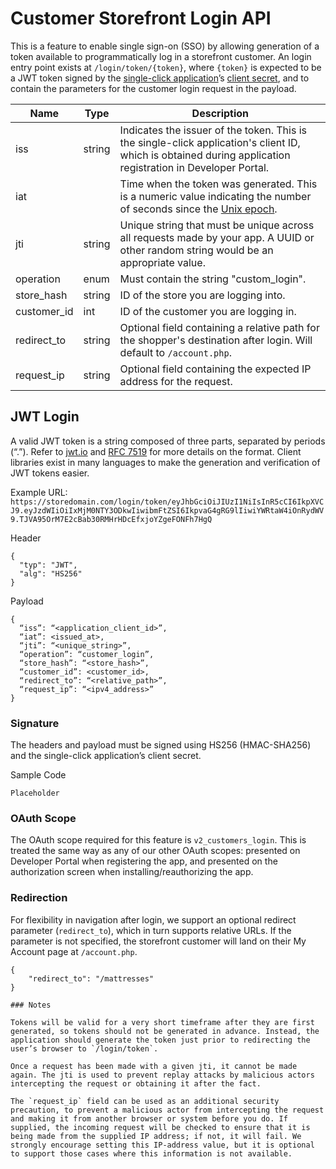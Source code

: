 # Customer Storefront Login API

This is a feature to enable single sign-on (SSO) by allowing generation of a token available to programmatically log in a storefront customer. An login entry point exists at `/login/token/{token}`, where `{token}` is expected to be a JWT token signed by the [single-click application](#)’s [client secret](), and to contain the parameters for the customer login request in the payload.

| Name | Type | Description |
| --- | ---| ---|
| iss | string | Indicates the issuer of the token. This is the single-click application's client ID, which is obtained during application registration in Developer Portal. |
| iat | | Time when the token was generated. This is a numeric value indicating the number of seconds since the [Unix epoch](http://en.wikipedia.org/wiki/Unix_time). |
| jti | string | Unique string that must be unique across all requests made by your app. A UUID or other random string would be an appropriate value. |
| operation | enum | Must contain the string "custom_login". |
| store_hash | string | ID of the store you are logging into. |
| customer_id | int | ID of the customer you are logging in. |
| redirect_to | string | Optional field containing a relative path for the shopper's destination after login. Will default to `/account.php`. | 
| request_ip | string | Optional field containing the expected IP address for the request. |

## JWT Login

A valid JWT token is a string composed of three parts, separated by periods (“.”). Refer to [jwt.io](https://jwt.io/) and [RFC 7519](https://tools.ietf.org/html/rfc7519) for more details on the format. Client libraries exist in many languages to make the generation and verification of JWT tokens easier. 

Example URL: `https://storedomain.com/login/token/eyJhbGciOiJIUzI1NiIsInR5cCI6IkpXVCJ9.eyJzdWIiOiIxMjM0NTY3ODkwIiwibmFtZSI6IkpvaG4gRG9lIiwiYWRtaW4iOnRydWV9.TJVA95OrM7E2cBab30RMHrHDcEfxjoYZgeFONFh7HgQ`

Header

```
{
  "typ": "JWT",
  "alg": "HS256"
}
```

Payload

```
{
  “iss”: “<application_client_id>”,
  “iat”: <issued_at>,
  “jti”: “<unique_string>”,
  “operation”: “customer_login”,
  “store_hash”: “<store_hash>”,
  “customer_id”: <customer_id>,
  “redirect_to”: “<relative_path>”,
  “request_ip”: “<ipv4_address>”
}
```

### Signature

The headers and payload must be signed using HS256 (HMAC-SHA256) and the single-click application’s client secret.

Sample Code
```
Placeholder
```

### OAuth Scope

The OAuth scope required for this feature is `v2_customers_login`. This is treated the same way as any of our other OAuth scopes: presented on Developer Portal when registering the app, and presented on the authorization screen when installing/reauthorizing the app.

### Redirection 

For flexibility in navigation after login, we support an optional redirect parameter (`redirect_to`), which in turn supports relative URLs. If the parameter is not specified, the storefront customer will land on their My Account page at `/account.php`. 

```
{
	"redirect_to": "/mattresses"
}

### Notes

Tokens will be valid for a very short timeframe after they are first generated, so tokens should not be generated in advance. Instead, the application should generate the token just prior to redirecting the user’s browser to `/login/token`.

Once a request has been made with a given jti, it cannot be made again. The jti is used to prevent replay attacks by malicious actors intercepting the request or obtaining it after the fact.

The `request_ip` field can be used as an additional security precaution, to prevent a malicious actor from intercepting the request and making it from another browser or system before you do. If supplied, the incoming request will be checked to ensure that it is being made from the supplied IP address; if not, it will fail. We strongly encourage setting this IP-address value, but it is optional to support those cases where this information is not available.
